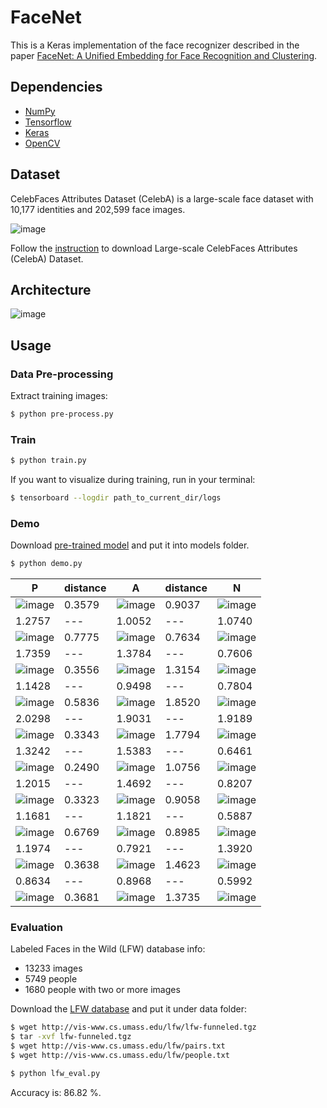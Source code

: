 # FaceNet

This is a Keras implementation of the face recognizer described in the paper [FaceNet: A Unified Embedding for Face Recognition and Clustering](https://arxiv.org/abs/1503.03832).

## Dependencies
- [NumPy](http://docs.scipy.org/doc/numpy-1.10.1/user/install.html)
- [Tensorflow](https://www.tensorflow.org/versions/r0.8/get_started/os_setup.html)
- [Keras](https://keras.io/#installation)
- [OpenCV](https://opencv-python-tutroals.readthedocs.io/en/latest/)

## Dataset

CelebFaces Attributes Dataset (CelebA) is a large-scale face dataset with 10,177 identities and 202,599 face images.

![image](https://github.com/foamliu/FaceNet/raw/master/images/CelebA.png)

Follow the [instruction](http://mmlab.ie.cuhk.edu.hk/projects/CelebA.html) to download Large-scale CelebFaces Attributes (CelebA) Dataset.

## Architecture
![image](https://github.com/foamliu/FaceNet/raw/master/images/model.png)

## Usage
### Data Pre-processing
Extract training images:
```bash
$ python pre-process.py
```

### Train
```bash
$ python train.py
```

If you want to visualize during training, run in your terminal:
```bash
$ tensorboard --logdir path_to_current_dir/logs
```

### Demo

Download [pre-trained model](https://github.com/foamliu/Look-Into-Person/releases/download/v1.0/model.119-2.2473.hdf5) and put it into models folder.

```bash
$ python demo.py
```

P | distance | A | distance | N |
|---|---|---|---|---|
|![image](https://github.com/foamliu/FaceNet/raw/master/images/0_p_image.png)|0.3579|![image](https://github.com/foamliu/FaceNet/raw/master/images/0_a_image.png)|0.9037|![image](https://github.com/foamliu/FaceNet/raw/master/images/0_n_image.png)|
|1.2757|---|1.0052|---|1.0740|
|![image](https://github.com/foamliu/FaceNet/raw/master/images/1_p_image.png)|0.7775|![image](https://github.com/foamliu/FaceNet/raw/master/images/1_a_image.png)|0.7634|![image](https://github.com/foamliu/FaceNet/raw/master/images/1_n_image.png)|
|1.7359|---|1.3784|---|0.7606|
|![image](https://github.com/foamliu/FaceNet/raw/master/images/2_p_image.png)|0.3556|![image](https://github.com/foamliu/FaceNet/raw/master/images/2_a_image.png)|1.3154|![image](https://github.com/foamliu/FaceNet/raw/master/images/2_n_image.png)|
|1.1428|---|0.9498|---|0.7804|
|![image](https://github.com/foamliu/FaceNet/raw/master/images/3_p_image.png)|0.5836|![image](https://github.com/foamliu/FaceNet/raw/master/images/3_a_image.png)|1.8520|![image](https://github.com/foamliu/FaceNet/raw/master/images/3_n_image.png)|
|2.0298|---|1.9031|---|1.9189|
|![image](https://github.com/foamliu/FaceNet/raw/master/images/4_p_image.png)|0.3343|![image](https://github.com/foamliu/FaceNet/raw/master/images/4_a_image.png)|1.7794|![image](https://github.com/foamliu/FaceNet/raw/master/images/4_n_image.png)|
|1.3242|---|1.5383|---|0.6461|
|![image](https://github.com/foamliu/FaceNet/raw/master/images/5_p_image.png)|0.2490|![image](https://github.com/foamliu/FaceNet/raw/master/images/5_a_image.png)|1.0756|![image](https://github.com/foamliu/FaceNet/raw/master/images/5_n_image.png)|
|1.2015|---|1.4692|---|0.8207|
|![image](https://github.com/foamliu/FaceNet/raw/master/images/6_p_image.png)|0.3323|![image](https://github.com/foamliu/FaceNet/raw/master/images/6_a_image.png)|0.9058|![image](https://github.com/foamliu/FaceNet/raw/master/images/6_n_image.png)|
|1.1681|---|1.1821|---|0.5887|
|![image](https://github.com/foamliu/FaceNet/raw/master/images/7_p_image.png)|0.6769|![image](https://github.com/foamliu/FaceNet/raw/master/images/7_a_image.png)|0.8985|![image](https://github.com/foamliu/FaceNet/raw/master/images/7_n_image.png)|
|1.1974|---|0.7921|---|1.3920|
|![image](https://github.com/foamliu/FaceNet/raw/master/images/8_p_image.png)|0.3638|![image](https://github.com/foamliu/FaceNet/raw/master/images/8_a_image.png)|1.4623|![image](https://github.com/foamliu/FaceNet/raw/master/images/8_n_image.png)|
|0.8634|---|0.8968|---|0.5992|
|![image](https://github.com/foamliu/FaceNet/raw/master/images/9_p_image.png)|0.3681|![image](https://github.com/foamliu/FaceNet/raw/master/images/9_a_image.png)|1.3735|![image](https://github.com/foamliu/FaceNet/raw/master/images/9_n_image.png)|

### Evaluation

Labeled Faces in the Wild (LFW) database info:

- 13233 images
- 5749 people
- 1680 people with two or more images

Download the [LFW database](http://vis-www.cs.umass.edu/lfw/lfw-funneled.tgz) and put it under data folder:

```bash
$ wget http://vis-www.cs.umass.edu/lfw/lfw-funneled.tgz
$ tar -xvf lfw-funneled.tgz
$ wget http://vis-www.cs.umass.edu/lfw/pairs.txt
$ wget http://vis-www.cs.umass.edu/lfw/people.txt

$ python lfw_eval.py
```

Accuracy is: 86.82 %.